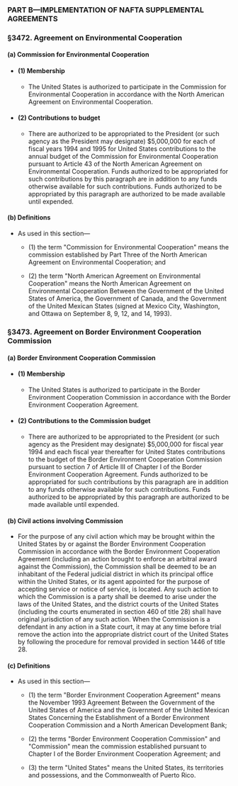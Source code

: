### PART B—IMPLEMENTATION OF NAFTA SUPPLEMENTAL AGREEMENTS

### §3472. Agreement on Environmental Cooperation
#### (a) Commission for Environmental Cooperation
* #### (1) Membership
  * The United States is authorized to participate in the Commission for Environmental Cooperation in accordance with the North American Agreement on Environmental Cooperation.

* #### (2) Contributions to budget
  * There are authorized to be appropriated to the President (or such agency as the President may designate) $5,000,000 for each of fiscal years 1994 and 1995 for United States contributions to the annual budget of the Commission for Environmental Cooperation pursuant to Article 43 of the North American Agreement on Environmental Cooperation. Funds authorized to be appropriated for such contributions by this paragraph are in addition to any funds otherwise available for such contributions. Funds authorized to be appropriated by this paragraph are authorized to be made available until expended.

#### (b) Definitions
* As used in this section—

  * (1) the term "Commission for Environmental Cooperation" means the commission established by Part Three of the North American Agreement on Environmental Cooperation; and

  * (2) the term "North American Agreement on Environmental Cooperation" means the North American Agreement on Environmental Cooperation Between the Government of the United States of America, the Government of Canada, and the Government of the United Mexican States (signed at Mexico City, Washington, and Ottawa on September 8, 9, 12, and 14, 1993).

### §3473. Agreement on Border Environment Cooperation Commission
#### (a) Border Environment Cooperation Commission
* #### (1) Membership
  * The United States is authorized to participate in the Border Environment Cooperation Commission in accordance with the Border Environment Cooperation Agreement.

* #### (2) Contributions to the Commission budget
  * There are authorized to be appropriated to the President (or such agency as the President may designate) $5,000,000 for fiscal year 1994 and each fiscal year thereafter for United States contributions to the budget of the Border Environment Cooperation Commission pursuant to section 7 of Article III of Chapter I of the Border Environment Cooperation Agreement. Funds authorized to be appropriated for such contributions by this paragraph are in addition to any funds otherwise available for such contributions. Funds authorized to be appropriated by this paragraph are authorized to be made available until expended.

#### (b) Civil actions involving Commission
* For the purpose of any civil action which may be brought within the United States by or against the Border Environment Cooperation Commission in accordance with the Border Environment Cooperation Agreement (including an action brought to enforce an arbitral award against the Commission), the Commission shall be deemed to be an inhabitant of the Federal judicial district in which its principal office within the United States, or its agent appointed for the purpose of accepting service or notice of service, is located. Any such action to which the Commission is a party shall be deemed to arise under the laws of the United States, and the district courts of the United States (including the courts enumerated in section 460 of title 28) shall have original jurisdiction of any such action. When the Commission is a defendant in any action in a State court, it may at any time before trial remove the action into the appropriate district court of the United States by following the procedure for removal provided in section 1446 of title 28.

#### (c) Definitions
* As used in this section—

  * (1) the term "Border Environment Cooperation Agreement" means the November 1993 Agreement Between the Government of the United States of America and the Government of the United Mexican States Concerning the Establishment of a Border Environment Cooperation Commission and a North American Development Bank;

  * (2) the terms "Border Environment Cooperation Commission" and "Commission" mean the commission established pursuant to Chapter I of the Border Environment Cooperation Agreement; and

  * (3) the term "United States" means the United States, its territories and possessions, and the Commonwealth of Puerto Rico.